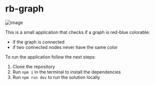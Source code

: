 # rb-graph

![image](https://user-images.githubusercontent.com/80257282/211931709-4b647da9-499f-4727-b79c-0184b71202bd.png)

This is a small application that checks if a graph is red-blue colorable:

- if the graph is connected
- if two connected nodes never have the same color

To run the application follow the next steps:

1) Clone the repository 
2) Run `npm i` in the terminal to install the dependencies
3) Run `npm run dev` to run the solution locally
